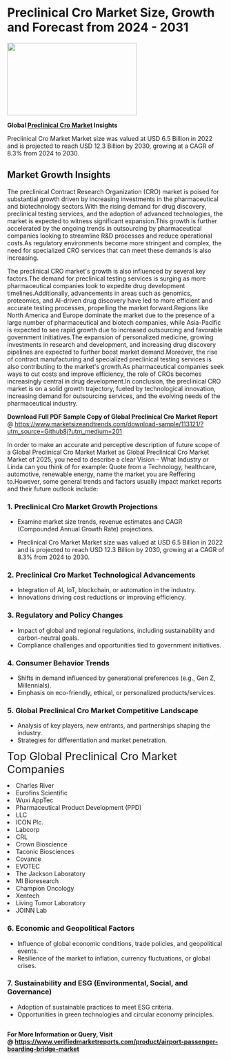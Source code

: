 <H1>Preclinical Cro Market Size, Growth and Forecast from 2024 - 2031</H1><img class="aligncenter size-medium wp-image-584254" src="https://thirdeyenews.in/wp-content/uploads/2024/09/Global-Market-Research-300x168.jpeg" alt="" width="300" height="168" /><p><strong>Global&nbsp;<a href="https://www.marketsizeandtrends.com/download-sample/113121/?utm_source=Github8j?utm_medium=201">Preclinical Cro Market</a> Insights</strong></p><p>Preclinical Cro Market Market size was valued at USD 6.5 Billion in 2022 and is projected to reach USD 12.3 Billion by 2030, growing at a CAGR of 8.3% from 2024 to 2030.</p><p><h2>Market Growth Insights</h2> <p>The preclinical Contract Research Organization (CRO) market is poised for substantial growth driven by increasing investments in the pharmaceutical and biotechnology sectors.With the rising demand for drug discovery, preclinical testing services, and the adoption of advanced technologies, the market is expected to witness significant expansion.This growth is further accelerated by the ongoing trends in outsourcing by pharmaceutical companies looking to streamline R&D processes and reduce operational costs.As regulatory environments become more stringent and complex, the need for specialized CRO services that can meet these demands is also increasing.</p> <p>The preclinical CRO market's growth is also influenced by several key factors.The demand for preclinical testing services is surging as more pharmaceutical companies look to expedite drug development timelines.Additionally, advancements in areas such as genomics, proteomics, and AI-driven drug discovery have led to more efficient and accurate testing processes, propelling the market forward.Regions like North America and Europe dominate the market due to the presence of a large number of pharmaceutical and biotech companies, while Asia-Pacific is expected to see rapid growth due to increased outsourcing and favorable government initiatives.The expansion of personalized medicine, growing investments in research and development, and increasing drug discovery pipelines are expected to further boost market demand.Moreover, the rise of contract manufacturing and specialized preclinical testing services is also contributing to the market's growth.As pharmaceutical companies seek ways to cut costs and improve efficiency, the role of CROs becomes increasingly central in drug development.In conclusion, the preclinical CRO market is on a solid growth trajectory, fueled by technological innovation, increasing demand for outsourcing services, and the evolving needs of the pharmaceutical industry.<p><span class=""><strong>Download Full PDF Sample Copy of Global Preclinical Cro Market Report</strong> @ <a href="https://www.marketsizeandtrends.com/download-sample/113121/?utm_source=Github8j?utm_medium=201" target="_blank">https://www.marketsizeandtrends.com/download-sample/113121/?utm_source=Github8j?utm_medium=201</a></span></p><p>In order to make an accurate and perceptive description of future scope of a Global&nbsp;Preclinical Cro Market Market as Global&nbsp;Preclinical Cro Market Market of 2025, you need to describe a clear Vision &ndash; What Industry or Linda can you think of for example: Quote from a Technology, healthcare, automotive, renewable energy, name the market you are Reffering to.However, some general trends and factors usually impact market reports and their future outlook include:</p><h3>1.&nbsp;<strong>Preclinical Cro Market Growth Projections</strong></h3><ul><li>Examine market size trends, revenue estimates and CAGR (Compounded Annual Growth Rate) projections.</li><li><p>Preclinical Cro Market Market size was valued at USD 6.5 Billion in 2022 and is projected to reach USD 12.3 Billion by 2030, growing at a CAGR of 8.3% from 2024 to 2030.</p></li></ul><h3>2.&nbsp;<strong>Preclinical Cro Market Technological Advancements</strong></h3><ul><li>Integration of AI, IoT, blockchain, or automation in the industry.</li><li>Innovations driving cost reductions or improving efficiency.</li></ul><h3>3.&nbsp;<strong>Regulatory and Policy Changes</strong></h3><ul><li>Impact of global and regional regulations, including sustainability and carbon-neutral goals.</li><li>Compliance challenges and opportunities tied to government initiatives.</li></ul><h3>4.&nbsp;<strong>Consumer Behavior Trends</strong></h3><ul><li>Shifts in demand influenced by generational preferences (e.g., Gen Z, Millennials).</li><li>Emphasis on eco-friendly, ethical, or personalized products/services.</li></ul><h3>5.&nbsp;<strong>Global Preclinical Cro Market Competitive Landscape</strong></h3><ul><li>Analysis of key players, new entrants, and partnerships shaping the industry.</li><li>Strategies for differentiation and market penetration.</li></ul><p data-pm-slice="1 1 []"><span style="color: inherit; font-family: inherit; font-size: 25px;">Top Global Preclinical Cro Market Companies</span></p><div class="" data-test-id=""><p><li>Charles River</li><li> Eurofins Scientific</li><li> Wuxi AppTec</li><li> Pharmaceutical Product Development (PPD)</li><li> LLC</li><li> ICON Plc.</li><li> Labcorp</li><li> CRL</li><li> Crown Bioscience</li><li> Taconic Biosciences</li><li> Covance</li><li> EVOTEC</li><li> The Jackson Laboratory</li><li> MI Bioresearch</li><li> Champion Oncology</li><li> Xentech</li><li> Living Tumor Laboratory</li><li> JOINN Lab</li></p></div><h3>6.&nbsp;<strong>Economic and Geopolitical Factors</strong></h3><ul><li>Influence of global economic conditions, trade policies, and geopolitical events.</li><li>Resilience of the market to inflation, currency fluctuations, or global crises.</li></ul><h3>7.&nbsp;<strong>Sustainability and ESG (Environmental, Social, and Governance)</strong></h3><ul><li>Adoption of sustainable practices to meet ESG criteria.</li><li>Opportunities in green technologies and circular economy principles.</li></ul><h2><strong style="font-size: 14px;">For More Information or Query, Visit @&nbsp;</strong><a style="background-color: #ffffff; font-size: 14px;" href="https://www.marketsizeandtrends.com/report/preclinical-cro-market/" target="_blank">https://www.verifiedmarketreports.com/product/airport-passenger-boarding-bridge-market</a></h2>